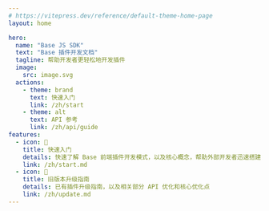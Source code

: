 ```yaml
---
# https://vitepress.dev/reference/default-theme-home-page
layout: home

hero:
  name: "Base JS SDK"
  text: "Base 插件开发文档"
  tagline: 帮助开发者更轻松地开发插件
  image:
    src: image.svg
  actions:
    - theme: brand
      text: 快速入门
      link: /zh/start
    - theme: alt
      text: API 参考
      link: /zh/api/guide
features:
  - icon: 📝
    title: 快速入门 
    details: 快速了解 Base 前端插件开发模式，以及核心概念，帮助外部开发者迅速搭建一个有趣且好用的插件
    link: /zh/start.md
  - icon: 🌟
    title: 旧版本升级指南
    details: 已有插件升级指南，以及相关部分 API 优化和核心优化点
    link: /zh/update.md
---
```

<style>
:root {
  --vp-home-hero-name-color: transparent;
  --vp-home-hero-name-background: -webkit-linear-gradient(120deg, #bd34fe 30%, #41d1ff);

  --vp-home-hero-image-background-image: linear-gradient(-45deg, #bd34fe 50%, #47caff 50%);
  --vp-home-hero-image-filter: blur(40px);
}

.image-src {
  width: 100%;
  height: 100%;
}

@media (min-width: 640px) {
  :root {
    --vp-home-hero-image-filter: blur(56px);
  }
}

@media (min-width: 960px) {
  :root {
    --vp-home-hero-image-filter: blur(72px);
  }
}
</style>


